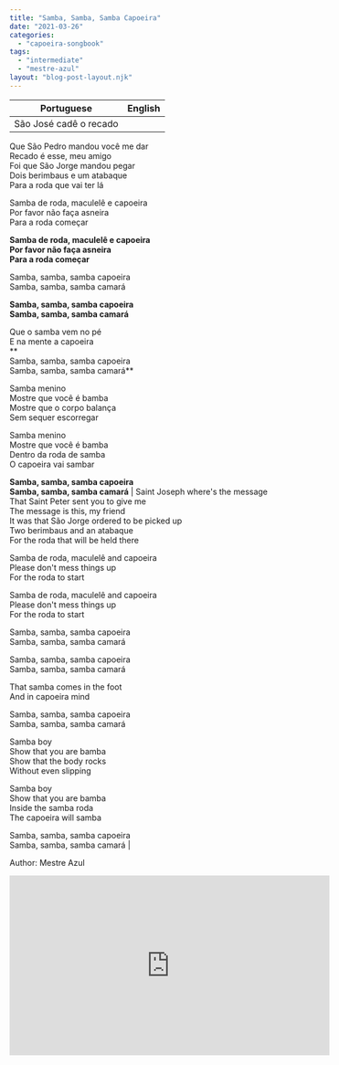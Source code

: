 ```yaml
---
title: "Samba, Samba, Samba Capoeira"
date: "2021-03-26"
categories: 
  - "capoeira-songbook"
tags: 
  - "intermediate"
  - "mestre-azul"
layout: "blog-post-layout.njk"
---
```


| Portuguese | English |
| --- | --- |
| São José cadê o recado  
Que São Pedro mandou você me dar  
Recado é esse, meu amigo  
Foi que São Jorge mandou pegar  
Dois berimbaus e um atabaque  
Para a roda que vai ter lá  
  
Samba de roda, maculelê e capoeira  
Por favor não faça asneira  
Para a roda começar  
  
**Samba de roda, maculelê e capoeira  
Por favor não faça asneira  
Para a roda começar**  
  
Samba, samba, samba capoeira  
Samba, samba, samba camará  
  
**Samba, samba, samba capoeira  
Samba, samba, samba camará**  
  
Que o samba vem no pé  
E na mente a capoeira  
**  
Samba, samba, samba capoeira  
Samba, samba, samba camará**  
  
Samba menino  
Mostre que você é bamba  
Mostre que o corpo balança  
Sem sequer escorregar  
  
Samba menino  
Mostre que você é bamba  
Dentro da roda de samba  
O capoeira vai sambar  
  
**Samba, samba, samba capoeira  
Samba, samba, samba camará** | Saint Joseph where's the message  
That Saint Peter sent you to give me  
The message is this, my friend  
It was that São Jorge ordered to be picked up  
Two berimbaus and an atabaque  
For the roda that will be held there  
  
Samba de roda, maculelê and capoeira  
Please don't mess things up  
For the roda to start  
  
Samba de roda, maculelê and capoeira  
Please don't mess things up  
For the roda to start  
  
Samba, samba, samba capoeira  
Samba, samba, samba camará  
  
Samba, samba, samba capoeira  
Samba, samba, samba camará  
  
That samba comes in the foot  
And in capoeira mind  
  
Samba, samba, samba capoeira  
Samba, samba, samba camará  
  
Samba boy  
Show that you are bamba  
Show that the body rocks  
Without even slipping  
  
Samba boy  
Show that you are bamba  
Inside the samba roda  
The capoeira will samba  
  
Samba, samba, samba capoeira  
Samba, samba, samba camará |

<figcaption>

Author: Mestre Azul

</figcaption>

<iframe width="560" height="315" src="https://www.youtube.com/embed/sFiBzfPPQ0w" title="YouTube video player" frameborder="0" allow="accelerometer; autoplay; clipboard-write; encrypted-media; gyroscope; picture-in-picture" allowfullscreen></iframe>
